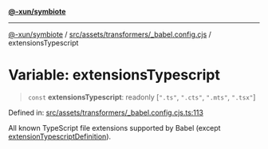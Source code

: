 [**@-xun/symbiote**](../../../../../README.md)

***

[@-xun/symbiote](../../../../../README.md) / [src/assets/transformers/\_babel.config.cjs](../README.md) / extensionsTypescript

# Variable: extensionsTypescript

> `const` **extensionsTypescript**: readonly \[`".ts"`, `".cts"`, `".mts"`, `".tsx"`\]

Defined in: [src/assets/transformers/\_babel.config.cjs.ts:113](https://github.com/Xunnamius/symbiote/blob/7f982952167d73373d4dffdf7657e7060cf032fe/src/assets/transformers/_babel.config.cjs.ts#L113)

All known TypeScript file extensions supported by Babel (except [extensionTypescriptDefinition](extensionTypescriptDefinition.md)).
